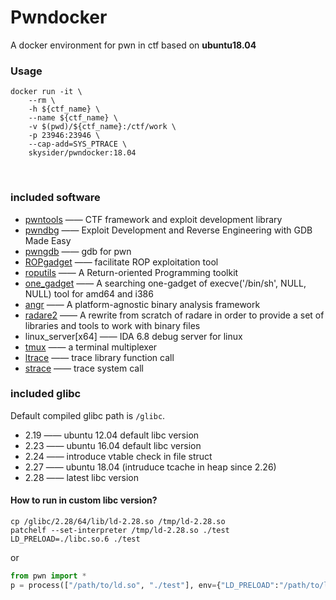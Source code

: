 Pwndocker
=========
A docker environment for pwn in ctf based on **ubuntu18.04**

### Usage

	docker run -it \
		--rm \
		-h ${ctf_name} \
		--name ${ctf_name} \
		-v $(pwd)/${ctf_name}:/ctf/work \
		-p 23946:23946 \
		--cap-add=SYS_PTRACE \
		skysider/pwndocker:18.04


​
### included software

- [pwntools](https://github.com/Gallopsled/pwntools) 	—— CTF framework and exploit development library
- [pwndbg](https://github.com/pwndbg/pwndbg#readme)  ——  Exploit Development and Reverse Engineering with GDB Made Easy
- [pwngdb](https://github.com/scwuaptx/Pwngdb) —— gdb for pwn
- [ROPgadget](https://github.com/JonathanSalwan/ROPgadget) 	—— facilitate ROP exploitation tool
- [roputils](https://github.com/inaz2/roputils) 	—— A Return-oriented Programming toolkit
- [one_gadget](https://github.com/david942j/one_gadget) —— A searching one-gadget of execve('/bin/sh', NULL, NULL) tool for amd64 and i386
- [angr](https://github.com/angr/angr)   ——  A platform-agnostic binary analysis framework
- [radare2](https://github.com/radare/radare2) ——  A rewrite from scratch of radare in order to provide a set of libraries and tools to work with binary files
- linux_server[x64] 	—— IDA 6.8 debug server for linux
- [tmux](https://tmux.github.io/) 	—— a terminal multiplexer
- [ltrace](https://linux.die.net/man/1/ltrace)	—— trace library function call
- [strace](https://linux.die.net/man/1/strace) —— trace system call

### included glibc

Default compiled glibc path is `/glibc`.

- 2.19  —— ubuntu 12.04 default libc version
- 2.23  —— ubuntu 16.04 default libc version
- 2.24  —— introduce vtable check in file struct
- 2.27  —— ubuntu 18.04 (intruduce tcache in heap since 2.26)
- 2.28  —— latest libc version

#### How to run in custom libc version?

```shell
cp /glibc/2.28/64/lib/ld-2.28.so /tmp/ld-2.28.so
patchelf --set-interpreter /tmp/ld-2.28.so ./test
LD_PRELOAD=./libc.so.6 ./test
```

or

```python
from pwn import *
p = process(["/path/to/ld.so", "./test"], env={"LD_PRELOAD":"/path/to/libc.so.6"})

```
